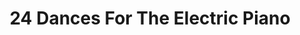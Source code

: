 ---
ee_id_thing: '4194'
site: '1'
type: '2'
inv_num: 2013-218
add_credit:
url: 2013-218-24-dances-for-the-electric-piano
title: '24 Dances For The Electric Piano '
year: '2013'
display_year: '2013'
medium: Piano suite
dims:
pitch:
ps:
live_url: https://soundcloud.com/coryarcangel/sets/24-dances-for-the-electric-piano-record-srf-001
youtube:
related_code:
imgs: 24-dances-2013-218-sheet-music-database-ih.jpg
subheading: "(Composition)"
download: 24-dances-2013-015-sheet-music-master.pdf
commission:
related: "[4138] [2013-115-24-Dances-For-The-Electric-Piano] 2013-015 24 Dances For
  The Electric Piano (SRF-001)"
layout: things-i-made
---